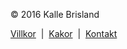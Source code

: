 &copy; 2016 Kalle Brisland

[Villkor](license)&nbsp; | &nbsp;[Kakor](cookies)&nbsp; | &nbsp;[Kontakt](contact)